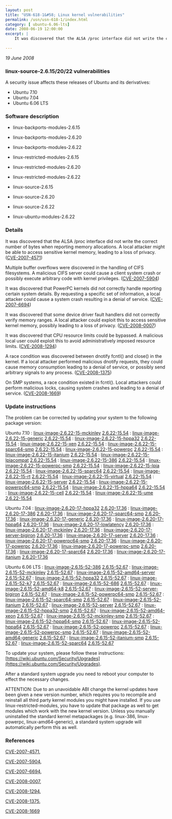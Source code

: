 ```yaml
---
layout: post
title: "USN-618-1&#58; Linux kernel vulnerabilities"
permalink: /usn/usn-618-1/index.html
category: [ ubuntu-6.06-lts]
date: 2008-06-19 12:00:00
excerpt: |
    It was discovered that the ALSA /proc interface did not write the correct number of bytes when reporting memory allocations.  A local attacker might be able to access sensitive kernel memory, leading to a loss of privacy. ([CVE-2007-4571](http://people.ubuntu.com/~ubuntu-security/cve/CVE-2007-4571))
    
--- 
```

 
 

*19 June 2008*

### linux-source-2.6.15/20/22 vulnerabilities

A security issue affects these releases of Ubuntu and its derivatives:

* Ubuntu 7.10
* Ubuntu 7.04
* Ubuntu 6.06 LTS

### Software description

* linux-backports-modules-2.6.15 

* linux-backports-modules-2.6.20 

* linux-backports-modules-2.6.22 

* linux-restricted-modules-2.6.15 

* linux-restricted-modules-2.6.20 

* linux-restricted-modules-2.6.22 

* linux-source-2.6.15 

* linux-source-2.6.20 

* linux-source-2.6.22 

* linux-ubuntu-modules-2.6.22 

### Details

It was discovered that the ALSA /proc interface did not write the correct number of bytes when reporting memory allocations. A local attacker might be able to access sensitive kernel memory, leading to a loss of privacy. ([CVE-2007-4571](http://people.ubuntu.com/~ubuntu-security/cve/CVE-2007-4571))

Multiple buffer overflows were discovered in the handling of CIFS filesystems. A malicious CIFS server could cause a client system crash or possibly execute arbitrary code with kernel privileges. ([CVE-2007-5904](http://people.ubuntu.com/~ubuntu-security/cve/CVE-2007-5904))

It was discovered that PowerPC kernels did not correctly handle reporting certain system details. By requesting a specific set of information, a local attacker could cause a system crash resulting in a denial of service. ([CVE-2007-6694](http://people.ubuntu.com/~ubuntu-security/cve/CVE-2007-6694))

It was discovered that some device driver fault handlers did not correctly verify memory ranges. A local attacker could exploit this to access sensitive kernel memory, possibly leading to a loss of privacy. ([CVE-2008-0007](http://people.ubuntu.com/~ubuntu-security/cve/CVE-2008-0007))

It was discovered that CPU resource limits could be bypassed. A malicious local user could exploit this to avoid administratively imposed resource limits. ([CVE-2008-1294](http://people.ubuntu.com/~ubuntu-security/cve/CVE-2008-1294))

A race condition was discovered between dnotify fcntl() and close() in the kernel. If a local attacker performed malicious dnotify requests, they could cause memory consumption leading to a denial of service, or possibly send arbitrary signals to any process. ([CVE-2008-1375](http://people.ubuntu.com/~ubuntu-security/cve/CVE-2008-1375))

On SMP systems, a race condition existed in fcntl(). Local attackers could perform malicious locks, causing system crashes and leading to a denial of service. ([CVE-2008-1669](http://people.ubuntu.com/~ubuntu-security/cve/CVE-2008-1669)) 

### Update instructions

The problem can be corrected by updating your system to the following package version:

Ubuntu 7.10
 : [linux-image-2.6.22-15-mckinley](https://launchpad.net/ubuntu/+source/linux-source-2.6.22) <span> [2.6.22-15.54](https://launchpad.net/ubuntu/+source/linux-source-2.6.22/2.6.22-15.54) </span> 
 : [linux-image-2.6.22-15-generic](https://launchpad.net/ubuntu/+source/linux-source-2.6.22) <span> [2.6.22-15.54](https://launchpad.net/ubuntu/+source/linux-source-2.6.22/2.6.22-15.54) </span> 
 : [linux-image-2.6.22-15-hppa32](https://launchpad.net/ubuntu/+source/linux-source-2.6.22) <span> [2.6.22-15.54](https://launchpad.net/ubuntu/+source/linux-source-2.6.22/2.6.22-15.54) </span> 
 : [linux-image-2.6.22-15-xen](https://launchpad.net/ubuntu/+source/linux-source-2.6.22) <span> [2.6.22-15.54](https://launchpad.net/ubuntu/+source/linux-source-2.6.22/2.6.22-15.54) </span> 
 : [linux-image-2.6.22-15-sparc64-smp](https://launchpad.net/ubuntu/+source/linux-source-2.6.22) <span> [2.6.22-15.54](https://launchpad.net/ubuntu/+source/linux-source-2.6.22/2.6.22-15.54) </span> 
 : [linux-image-2.6.22-15-powerpc](https://launchpad.net/ubuntu/+source/linux-source-2.6.22) <span> [2.6.22-15.54](https://launchpad.net/ubuntu/+source/linux-source-2.6.22/2.6.22-15.54) </span> 
 : [linux-image-2.6.22-15-itanium](https://launchpad.net/ubuntu/+source/linux-source-2.6.22) <span> [2.6.22-15.54](https://launchpad.net/ubuntu/+source/linux-source-2.6.22/2.6.22-15.54) </span> 
 : [linux-image-2.6.22-15-lpiacompat](https://launchpad.net/ubuntu/+source/linux-source-2.6.22) <span> [2.6.22-15.54](https://launchpad.net/ubuntu/+source/linux-source-2.6.22/2.6.22-15.54) </span> 
 : [linux-image-2.6.22-15-386](https://launchpad.net/ubuntu/+source/linux-source-2.6.22) <span> [2.6.22-15.54](https://launchpad.net/ubuntu/+source/linux-source-2.6.22/2.6.22-15.54) </span> 
 : [linux-image-2.6.22-15-powerpc-smp](https://launchpad.net/ubuntu/+source/linux-source-2.6.22) <span> [2.6.22-15.54](https://launchpad.net/ubuntu/+source/linux-source-2.6.22/2.6.22-15.54) </span> 
 : [linux-image-2.6.22-15-lpia](https://launchpad.net/ubuntu/+source/linux-source-2.6.22) <span> [2.6.22-15.54](https://launchpad.net/ubuntu/+source/linux-source-2.6.22/2.6.22-15.54) </span> 
 : [linux-image-2.6.22-15-sparc64](https://launchpad.net/ubuntu/+source/linux-source-2.6.22) <span> [2.6.22-15.54](https://launchpad.net/ubuntu/+source/linux-source-2.6.22/2.6.22-15.54) </span> 
 : [linux-image-2.6.22-15-rt](https://launchpad.net/ubuntu/+source/linux-source-2.6.22) <span> [2.6.22-15.54](https://launchpad.net/ubuntu/+source/linux-source-2.6.22/2.6.22-15.54) </span> 
 : [linux-image-2.6.22-15-virtual](https://launchpad.net/ubuntu/+source/linux-source-2.6.22) <span> [2.6.22-15.54](https://launchpad.net/ubuntu/+source/linux-source-2.6.22/2.6.22-15.54) </span> 
 : [linux-image-2.6.22-15-server](https://launchpad.net/ubuntu/+source/linux-source-2.6.22) <span> [2.6.22-15.54](https://launchpad.net/ubuntu/+source/linux-source-2.6.22/2.6.22-15.54) </span> 
 : [linux-image-2.6.22-15-powerpc64-smp](https://launchpad.net/ubuntu/+source/linux-source-2.6.22) <span> [2.6.22-15.54](https://launchpad.net/ubuntu/+source/linux-source-2.6.22/2.6.22-15.54) </span> 
 : [linux-image-2.6.22-15-hppa64](https://launchpad.net/ubuntu/+source/linux-source-2.6.22) <span> [2.6.22-15.54](https://launchpad.net/ubuntu/+source/linux-source-2.6.22/2.6.22-15.54) </span> 
 : [linux-image-2.6.22-15-cell](https://launchpad.net/ubuntu/+source/linux-source-2.6.22) <span> [2.6.22-15.54](https://launchpad.net/ubuntu/+source/linux-source-2.6.22/2.6.22-15.54) </span> 
 : [linux-image-2.6.22-15-ume](https://launchpad.net/ubuntu/+source/linux-source-2.6.22) <span> [2.6.22-15.54](https://launchpad.net/ubuntu/+source/linux-source-2.6.22/2.6.22-15.54) </span> 

Ubuntu 7.04
 : [linux-image-2.6.20-17-hppa32](https://launchpad.net/ubuntu/+source/linux-source-2.6.20) <span> [2.6.20-17.36](https://launchpad.net/ubuntu/+source/linux-source-2.6.20/2.6.20-17.36) </span> 
 : [linux-image-2.6.20-17-386](https://launchpad.net/ubuntu/+source/linux-source-2.6.20) <span> [2.6.20-17.36](https://launchpad.net/ubuntu/+source/linux-source-2.6.20/2.6.20-17.36) </span> 
 : [linux-image-2.6.20-17-sparc64-smp](https://launchpad.net/ubuntu/+source/linux-source-2.6.20) <span> [2.6.20-17.36](https://launchpad.net/ubuntu/+source/linux-source-2.6.20/2.6.20-17.36) </span> 
 : [linux-image-2.6.20-17-generic](https://launchpad.net/ubuntu/+source/linux-source-2.6.20) <span> [2.6.20-17.36](https://launchpad.net/ubuntu/+source/linux-source-2.6.20/2.6.20-17.36) </span> 
 : [linux-image-2.6.20-17-hppa64](https://launchpad.net/ubuntu/+source/linux-source-2.6.20) <span> [2.6.20-17.36](https://launchpad.net/ubuntu/+source/linux-source-2.6.20/2.6.20-17.36) </span> 
 : [linux-image-2.6.20-17-lowlatency](https://launchpad.net/ubuntu/+source/linux-source-2.6.20) <span> [2.6.20-17.36](https://launchpad.net/ubuntu/+source/linux-source-2.6.20/2.6.20-17.36) </span> 
 : [linux-image-2.6.20-17-mckinley](https://launchpad.net/ubuntu/+source/linux-source-2.6.20) <span> [2.6.20-17.36](https://launchpad.net/ubuntu/+source/linux-source-2.6.20/2.6.20-17.36) </span> 
 : [linux-image-2.6.20-17-server-bigiron](https://launchpad.net/ubuntu/+source/linux-source-2.6.20) <span> [2.6.20-17.36](https://launchpad.net/ubuntu/+source/linux-source-2.6.20/2.6.20-17.36) </span> 
 : [linux-image-2.6.20-17-server](https://launchpad.net/ubuntu/+source/linux-source-2.6.20) <span> [2.6.20-17.36](https://launchpad.net/ubuntu/+source/linux-source-2.6.20/2.6.20-17.36) </span> 
 : [linux-image-2.6.20-17-powerpc64-smp](https://launchpad.net/ubuntu/+source/linux-source-2.6.20) <span> [2.6.20-17.36](https://launchpad.net/ubuntu/+source/linux-source-2.6.20/2.6.20-17.36) </span> 
 : [linux-image-2.6.20-17-powerpc](https://launchpad.net/ubuntu/+source/linux-source-2.6.20) <span> [2.6.20-17.36](https://launchpad.net/ubuntu/+source/linux-source-2.6.20/2.6.20-17.36) </span> 
 : [linux-image-2.6.20-17-powerpc-smp](https://launchpad.net/ubuntu/+source/linux-source-2.6.20) <span> [2.6.20-17.36](https://launchpad.net/ubuntu/+source/linux-source-2.6.20/2.6.20-17.36) </span> 
 : [linux-image-2.6.20-17-sparc64](https://launchpad.net/ubuntu/+source/linux-source-2.6.20) <span> [2.6.20-17.36](https://launchpad.net/ubuntu/+source/linux-source-2.6.20/2.6.20-17.36) </span> 
 : [linux-image-2.6.20-17-itanium](https://launchpad.net/ubuntu/+source/linux-source-2.6.20) <span> [2.6.20-17.36](https://launchpad.net/ubuntu/+source/linux-source-2.6.20/2.6.20-17.36) </span> 

Ubuntu 6.06 LTS
 : [linux-image-2.6.15-52-386](https://launchpad.net/ubuntu/+source/linux-source-2.6.15) <span> [2.6.15-52.67](https://launchpad.net/ubuntu/+source/linux-source-2.6.15/2.6.15-52.67) </span> 
 : [linux-image-2.6.15-52-mckinley](https://launchpad.net/ubuntu/+source/linux-source-2.6.15) <span> [2.6.15-52.67](https://launchpad.net/ubuntu/+source/linux-source-2.6.15/2.6.15-52.67) </span> 
 : [linux-image-2.6.15-52-amd64-server](https://launchpad.net/ubuntu/+source/linux-source-2.6.15) <span> [2.6.15-52.67](https://launchpad.net/ubuntu/+source/linux-source-2.6.15/2.6.15-52.67) </span> 
 : [linux-image-2.6.15-52-hppa32](https://launchpad.net/ubuntu/+source/linux-source-2.6.15) <span> [2.6.15-52.67](https://launchpad.net/ubuntu/+source/linux-source-2.6.15/2.6.15-52.67) </span> 
 : [linux-image-2.6.15-52-k7](https://launchpad.net/ubuntu/+source/linux-source-2.6.15) <span> [2.6.15-52.67](https://launchpad.net/ubuntu/+source/linux-source-2.6.15/2.6.15-52.67) </span> 
 : [linux-image-2.6.15-52-686](https://launchpad.net/ubuntu/+source/linux-source-2.6.15) <span> [2.6.15-52.67](https://launchpad.net/ubuntu/+source/linux-source-2.6.15/2.6.15-52.67) </span> 
 : [linux-image-2.6.15-52-amd64-k8](https://launchpad.net/ubuntu/+source/linux-source-2.6.15) <span> [2.6.15-52.67](https://launchpad.net/ubuntu/+source/linux-source-2.6.15/2.6.15-52.67) </span> 
 : [linux-image-2.6.15-52-server-bigiron](https://launchpad.net/ubuntu/+source/linux-source-2.6.15) <span> [2.6.15-52.67](https://launchpad.net/ubuntu/+source/linux-source-2.6.15/2.6.15-52.67) </span> 
 : [linux-image-2.6.15-52-powerpc64-smp](https://launchpad.net/ubuntu/+source/linux-source-2.6.15) <span> [2.6.15-52.67](https://launchpad.net/ubuntu/+source/linux-source-2.6.15/2.6.15-52.67) </span> 
 : [linux-image-2.6.15-52-sparc64-smp](https://launchpad.net/ubuntu/+source/linux-source-2.6.15) <span> [2.6.15-52.67](https://launchpad.net/ubuntu/+source/linux-source-2.6.15/2.6.15-52.67) </span> 
 : [linux-image-2.6.15-52-itanium](https://launchpad.net/ubuntu/+source/linux-source-2.6.15) <span> [2.6.15-52.67](https://launchpad.net/ubuntu/+source/linux-source-2.6.15/2.6.15-52.67) </span> 
 : [linux-image-2.6.15-52-server](https://launchpad.net/ubuntu/+source/linux-source-2.6.15) <span> [2.6.15-52.67](https://launchpad.net/ubuntu/+source/linux-source-2.6.15/2.6.15-52.67) </span> 
 : [linux-image-2.6.15-52-hppa32-smp](https://launchpad.net/ubuntu/+source/linux-source-2.6.15) <span> [2.6.15-52.67](https://launchpad.net/ubuntu/+source/linux-source-2.6.15/2.6.15-52.67) </span> 
 : [linux-image-2.6.15-52-amd64-xeon](https://launchpad.net/ubuntu/+source/linux-source-2.6.15) <span> [2.6.15-52.67](https://launchpad.net/ubuntu/+source/linux-source-2.6.15/2.6.15-52.67) </span> 
 : [linux-image-2.6.15-52-mckinley-smp](https://launchpad.net/ubuntu/+source/linux-source-2.6.15) <span> [2.6.15-52.67](https://launchpad.net/ubuntu/+source/linux-source-2.6.15/2.6.15-52.67) </span> 
 : [linux-image-2.6.15-52-hppa64-smp](https://launchpad.net/ubuntu/+source/linux-source-2.6.15) <span> [2.6.15-52.67](https://launchpad.net/ubuntu/+source/linux-source-2.6.15/2.6.15-52.67) </span> 
 : [linux-image-2.6.15-52-hppa64](https://launchpad.net/ubuntu/+source/linux-source-2.6.15) <span> [2.6.15-52.67](https://launchpad.net/ubuntu/+source/linux-source-2.6.15/2.6.15-52.67) </span> 
 : [linux-image-2.6.15-52-powerpc](https://launchpad.net/ubuntu/+source/linux-source-2.6.15) <span> [2.6.15-52.67](https://launchpad.net/ubuntu/+source/linux-source-2.6.15/2.6.15-52.67) </span> 
 : [linux-image-2.6.15-52-powerpc-smp](https://launchpad.net/ubuntu/+source/linux-source-2.6.15) <span> [2.6.15-52.67](https://launchpad.net/ubuntu/+source/linux-source-2.6.15/2.6.15-52.67) </span> 
 : [linux-image-2.6.15-52-amd64-generic](https://launchpad.net/ubuntu/+source/linux-source-2.6.15) <span> [2.6.15-52.67](https://launchpad.net/ubuntu/+source/linux-source-2.6.15/2.6.15-52.67) </span> 
 : [linux-image-2.6.15-52-itanium-smp](https://launchpad.net/ubuntu/+source/linux-source-2.6.15) <span> [2.6.15-52.67](https://launchpad.net/ubuntu/+source/linux-source-2.6.15/2.6.15-52.67) </span> 
 : [linux-image-2.6.15-52-sparc64](https://launchpad.net/ubuntu/+source/linux-source-2.6.15) <span> [2.6.15-52.67](https://launchpad.net/ubuntu/+source/linux-source-2.6.15/2.6.15-52.67) </span> 

To update your system, please follow these instructions: [https://wiki.ubuntu.com/Security/Upgrades](https://wiki.ubuntu.com/Security/Upgrades).

After a standard system upgrade you need to reboot your computer to effect the necessary changes.

ATTENTION: Due to an unavoidable ABI change the kernel updates have been given a new version number, which requires you to recompile and reinstall all third party kernel modules you might have installed. If you use linux-restricted-modules, you have to update that package as well to get modules which work with the new kernel version. Unless you manually uninstalled the standard kernel metapackages (e.g. linux-386, linux-powerpc, linux-amd64-generic), a standard system upgrade will automatically perform this as well. 

### References

 
 [CVE-2007-4571](http://people.ubuntu.com/~ubuntu-security/cve/CVE-2007-4571), 

 [CVE-2007-5904](http://people.ubuntu.com/~ubuntu-security/cve/CVE-2007-5904), 

 [CVE-2007-6694](http://people.ubuntu.com/~ubuntu-security/cve/CVE-2007-6694), 

 [CVE-2008-0007](http://people.ubuntu.com/~ubuntu-security/cve/CVE-2008-0007), 

 [CVE-2008-1294](http://people.ubuntu.com/~ubuntu-security/cve/CVE-2008-1294), 

 [CVE-2008-1375](http://people.ubuntu.com/~ubuntu-security/cve/CVE-2008-1375), 

 [CVE-2008-1669](http://people.ubuntu.com/~ubuntu-security/cve/CVE-2008-1669)
 

